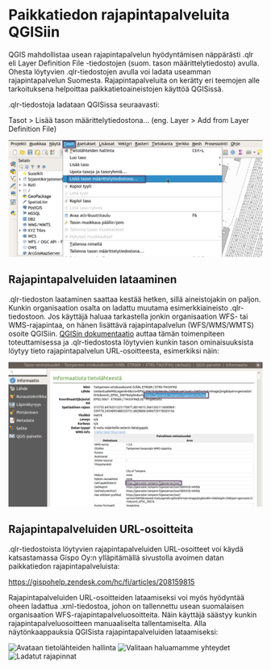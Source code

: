 # Paikkatiedon rajapintapalveluita QGISiin
QGIS mahdollistaa usean rajapintapalvelun hyödyntämisen näppärästi .qlr eli Layer Definition File -tiedostojen (suom. tason määrittelytiedosto) avulla. Ohesta löytyvien .qlr-tiedostojen avulla voi ladata useamman rajapintapalvelun Suomesta. Rajapintapalveluita on kerätty eri teemojen alle tarkoituksena helpoittaa paikkatietoaineistojen käyttöä QGISissä.

.qlr-tiedostoja ladataan QGISissa seuraavasti:

Tasot > Lisää tason määrittelytiedostona... (eng. Layer > Add from Layer Definition File)

![qlr-tiedoston lataaminen](/rajapintapalvelut/qlr_tiedostot.png?raw=true "qlr-tiedoston lataaminen")

## Rajapintapalveluiden lataaminen
.qlr-tiedoston laataminen saattaa kestää hetken, sillä aineistojakin on paljon. Kunkin organisaation osalta on ladattu muutama esimerkkiaineisto .qlr-tiedostoon. Jos käyttäjä haluaa tarkastella jonkin organisaation WFS- tai WMS-rajapintaa, on hänen lisättävä rajapintapalvelun (WFS/WMS/WMTS) osoite QGISiin. [QGISin dokumentaatio](https://docs.qgis.org/3.10/en/docs/user_manual/working_with_ogc/ogc_client_support.html#wfs-and-wfs-t-client) auttaa tämän toimenpiteen toteuttamisessa ja .qlr-tiedostosta löytyvien kunkin tason ominaisuuksista löytyy tieto rajapintapalvelun URL-osoitteesta, esimerkiksi näin:

![rajapintapalvelun URL-osoitteen tunnistaminen](/rajapintapalvelut/rajapintapalvelut_ominaisuudet.png?raw=true "rajapintapalvelun URL-osoitteen tunnistaminen")


## Rajapintapalveluiden URL-osoitteita
.qlr-tiedostoista löytyvien rajapintapalveluiden URL-osoitteet voi käydä katsastamassa Gispo Oy:n ylläpitämällä sivustolla avoimen datan paikkatiedon rajapintapalveluista:

https://gispohelp.zendesk.com/hc/fi/articles/208159815

Rajapintapalveluiden URL-osoitteiden lataamiseksi voi myös hyödyntää oheen ladattua .xml-tiedostoa, johon on tallennettu usean suomalaisen organisaation WFS-rajapintapalveluosoitteita. Näin käyttäjä säästyy kunkin rajapintapalveluosoitteen manuaaliselta tallentamiselta. Alla näytönkaappauksia QGISista rajapintapalveluiden lataamiseksi:

![Avataan tietolähteiden hallinta](/rajapintapalvelut/1_lataa_wfs_rajapinnat.png?raw=true "Avataan tietolähteiden hallinta")
![Valitaan haluamamme yhteydet](/rajapintapalvelut/2_lataa_wfs_rajapinnat.png?raw=true "Valitaan haluamamme yhteydet")
![Ladatut rajapinnat](/rajapintapalvelut/3_lataa_wfs_rajapinnat.png?raw=true "Ladatut rajapinnat")




